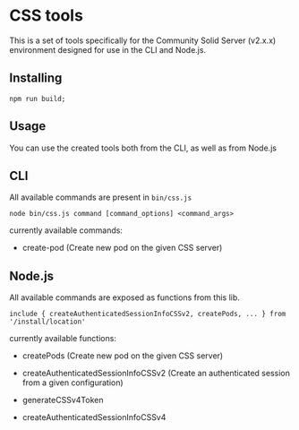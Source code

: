 # CSS tools
This is a set of tools specifically for the Community Solid Server (v2.x.x) environment designed for use in the CLI and Node.js.

## Installing
```
npm run build;
```

## Usage
You can use the created tools both from the CLI, as well as from Node.js


## CLI
All available commands are present in `bin/css.js`

```
node bin/css.js command [command_options] <command_args>
```

currently available commands:
- create-pod (Create new pod on the given CSS server)


## Node.js
All available commands are exposed as functions from this lib.

```
include { createAuthenticatedSessionInfoCSSv2, createPods, ... } from '/install/location'
```

currently available functions:
- createPods (Create new pod on the given CSS server)
- createAuthenticatedSessionInfoCSSv2 (Create an authenticated session from a given configuration)

- generateCSSv4Token 
- createAuthenticatedSessionInfoCSSv4 
